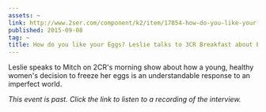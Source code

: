 ```yaml
---
assets: ~
link: http://www.2ser.com/component/k2/item/17854-how-do-you-like-your-eggs-frozen
published: 2015-09-08
tag: ~
title: How do you like your Eggs? Leslie talks to 3CR Breakfast about Egg Freezing
---
```

Leslie speaks to Mitch on 2CR's morning show about how a young, healthy women's decision to freeze her eggs is an understandable response to an imperfect world. 

*This event is past. Click the link to listen to a recording of the interview.*